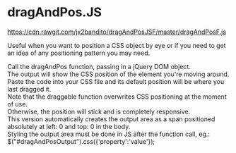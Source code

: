 # dragAndPos.JS

https://cdn.rawgit.com/jx2bandito/dragAndPosJSF/master/dragAndPosF.js<br /> 

Useful when you want to position a CSS object by eye or if you need to get an idea of any positioning pattern you may need.<br /> 

Call the dragAndPos function, passing in a jQuery DOM object.<br /> 
The output will show the CSS position of the element you're moving around.<br /> 
Paste the code into your CSS file and its default position will be where you last dragged it.<br /> 
Note that the draggable function overwrites CSS positioning at the moment of use.<br /> 
Otherwise, the position will stick and is completely responsive. <br /> 
This version automatically creates the output area as a span positioned absolutely at left: 0 and top: 0 in the body.<br />
Styling the output area must be done in JS after the function call, eg.: $("#dragAndPosOutput").css({'property':'value'});

